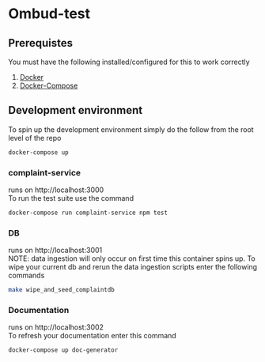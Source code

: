 # Ombud-test

## Prerequistes
You must have the following installed/configured for this to work correctly<br />
1. [Docker](https://www.docker.com/community-edition)
2. [Docker-Compose](https://docs.docker.com/compose/)


## Development environment
To spin up the development environment simply do the follow from the root level of the repo
```bash
docker-compose up
```

### complaint-service
runs on http://localhost:3000 </br>
To run the test suite use the command
```bash
docker-compose run complaint-service npm test
```

### DB
runs on http://localhost:3001 </br>
NOTE: data ingestion will only occur on  first time this container spins up. To wipe your current db and rerun the data ingestion scripts enter the following commands
```bash
make wipe_and_seed_complaintdb
```
### Documentation
runs on http://localhost:3002 </br>
To refresh your documentation enter this command
```bash
docker-compose up doc-generator
```



